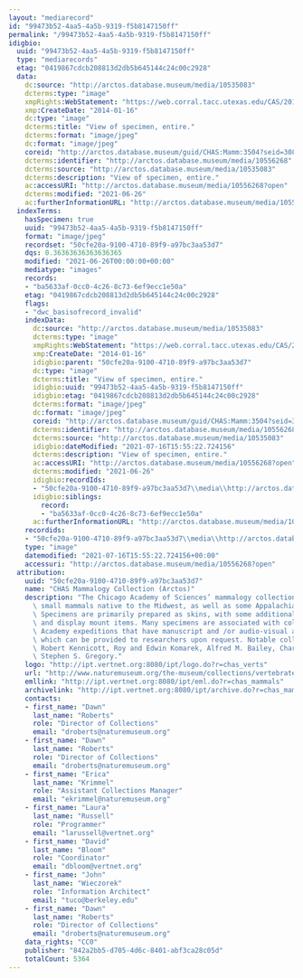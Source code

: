 ```yaml
---
layout: "mediarecord"
id: "99473b52-4aa5-4a5b-9319-f5b8147150ff"
permalink: "/99473b52-4aa5-4a5b-9319-f5b8147150ff"
idigbio:
  uuid: "99473b52-4aa5-4a5b-9319-f5b8147150ff"
  type: "mediarecords"
  etag: "0419867cdcb208813d2db5b645144c24c00c2928"
  data:
    dc:source: "http://arctos.database.museum/media/10535083"
    dcterms:type: "image"
    xmpRights:WebStatement: "https://web.corral.tacc.utexas.edu/CAS/20161217-03/jpg/chas_mamm_3504.1.jpg"
    xmp:CreateDate: "2014-01-16"
    dc:type: "image"
    dcterms:title: "View of specimen, entire."
    dcterms:format: "image/jpeg"
    dc:format: "image/jpeg"
    coreid: "http://arctos.database.museum/guid/CHAS:Mamm:3504?seid=3087592"
    dcterms:identifier: "http://arctos.database.museum/media/10556268"
    dcterms:source: "http://arctos.database.museum/media/10535083"
    dcterms:description: "View of specimen, entire."
    ac:accessURI: "http://arctos.database.museum/media/10556268?open"
    dcterms:modified: "2021-06-26"
    ac:furtherInformationURL: "http://arctos.database.museum/media/10556268"
  indexTerms:
    hasSpecimen: true
    uuid: "99473b52-4aa5-4a5b-9319-f5b8147150ff"
    format: "image/jpeg"
    recordset: "50cfe20a-9100-4710-89f9-a97bc3aa53d7"
    dqs: 0.36363636363636365
    modified: "2021-06-26T00:00:00+00:00"
    mediatype: "images"
    records:
    - "ba5633af-0cc0-4c26-8c73-6ef9ecc1e50a"
    etag: "0419867cdcb208813d2db5b645144c24c00c2928"
    flags:
    - "dwc_basisofrecord_invalid"
    indexData:
      dc:source: "http://arctos.database.museum/media/10535083"
      dcterms:type: "image"
      xmpRights:WebStatement: "https://web.corral.tacc.utexas.edu/CAS/20161217-03/jpg/chas_mamm_3504.1.jpg"
      xmp:CreateDate: "2014-01-16"
      idigbio:parent: "50cfe20a-9100-4710-89f9-a97bc3aa53d7"
      dc:type: "image"
      dcterms:title: "View of specimen, entire."
      idigbio:uuid: "99473b52-4aa5-4a5b-9319-f5b8147150ff"
      idigbio:etag: "0419867cdcb208813d2db5b645144c24c00c2928"
      dcterms:format: "image/jpeg"
      dc:format: "image/jpeg"
      coreid: "http://arctos.database.museum/guid/CHAS:Mamm:3504?seid=3087592"
      dcterms:identifier: "http://arctos.database.museum/media/10556268"
      dcterms:source: "http://arctos.database.museum/media/10535083"
      idigbio:dateModified: "2021-07-16T15:55:22.724156"
      dcterms:description: "View of specimen, entire."
      ac:accessURI: "http://arctos.database.museum/media/10556268?open"
      dcterms:modified: "2021-06-26"
      idigbio:recordIds:
      - "50cfe20a-9100-4710-89f9-a97bc3aa53d7\\media\\http://arctos.database.museum/media/10556268"
      idigbio:siblings:
        record:
        - "ba5633af-0cc0-4c26-8c73-6ef9ecc1e50a"
      ac:furtherInformationURL: "http://arctos.database.museum/media/10556268"
    recordids:
    - "50cfe20a-9100-4710-89f9-a97bc3aa53d7\\media\\http://arctos.database.museum/media/10556268"
    type: "image"
    datemodified: "2021-07-16T15:55:22.724156+00:00"
    accessuri: "http://arctos.database.museum/media/10556268?open"
  attribution:
    uuid: "50cfe20a-9100-4710-89f9-a97bc3aa53d7"
    name: "CHAS Mammalogy Collection (Arctos)"
    description: "The Chicago Academy of Sciences’ mammalogy collection contains mostly\
      \ small mammals native to the Midwest, as well as some Appalachian species.\
      \ Specimens are primarily prepared as skins, with some additional osteological\
      \ and display mount items. Many specimens are associated with collectors or\
      \ Academy expeditions that have manuscript and /or audio-visual archival material,\
      \ which can be provided to researchers upon request. Notable collectors include\
      \ Robert Kennicott, Roy and Edwin Komarek, Alfred M. Bailey, Charles D. Brower,\
      \ Stephen S. Gregory."
    logo: "http://ipt.vertnet.org:8080/ipt/logo.do?r=chas_verts"
    url: "http://www.naturemuseum.org/the-museum/collections/vertebrates"
    emllink: "http://ipt.vertnet.org:8080/ipt/eml.do?r=chas_mammals"
    archivelink: "http://ipt.vertnet.org:8080/ipt/archive.do?r=chas_mammals"
    contacts:
    - first_name: "Dawn"
      last_name: "Roberts"
      role: "Director of Collections"
      email: "droberts@naturemuseum.org"
    - first_name: "Dawn"
      last_name: "Roberts"
      role: "Director of Collections"
      email: "droberts@naturemuseum.org"
    - first_name: "Erica"
      last_name: "Krimmel"
      role: "Assistant Collections Manager"
      email: "ekrimmel@naturemuseum.org"
    - first_name: "Laura"
      last_name: "Russell"
      role: "Programmer"
      email: "larussell@vertnet.org"
    - first_name: "David"
      last_name: "Bloom"
      role: "Coordinator"
      email: "dbloom@vertnet.org"
    - first_name: "John"
      last_name: "Wieczorek"
      role: "Information Architect"
      email: "tuco@berkeley.edu"
    - first_name: "Dawn"
      last_name: "Roberts"
      role: "Director of Collections"
      email: "droberts@naturemuseum.org"
    data_rights: "CC0"
    publisher: "842a2bb5-d705-4d6c-8401-abf3ca28c05d"
    totalCount: 5364
---
```

